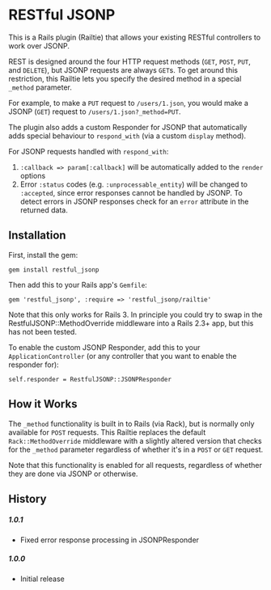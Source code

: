 RESTful JSONP
============

This is a Rails plugin (Railtie) that allows your existing RESTful controllers to work over JSONP.

REST is designed around the four HTTP request methods (`GET`, `POST`, `PUT`, and `DELETE`), but
JSONP requests are always `GET`s. To get around this restriction, this Railtie lets you specify the
desired method in a special `_method` parameter.

For example, to make a `PUT` request to `/users/1.json`, you would make a JSONP (`GET`) request to
`/users/1.json?_method=PUT`.

The plugin also adds a custom Responder for JSONP that automatically adds special behaviour to
`respond_with` (via a custom `display` method). 

For JSONP requests handled with `respond_with`:

1. `:callback => param[:callback]` will be automatically added to the `render` options
2. Error `:status` codes (e.g. `:unprocessable_entity`) will be changed to `:accepted`, 
since error responses cannot be handled by JSONP. To detect errors in JSONP responses
check for an `error` attribute in the returned data.


Installation
------------

First, install the gem: 

`gem install restful_jsonp`

Then add this to your Rails app's `Gemfile`:

`gem 'restful_jsonp', :require => 'restful_jsonp/railtie'`

Note that this only works for Rails 3. In principle you could try to swap in the RestfulJSONP::MethodOverride
middleware into a Rails 2.3+ app, but this has not been tested.

To enable the custom JSONP Responder, add this to your `ApplicationController` (or any
controller that you want to enable the responder for):

`self.responder = RestfulJSONP::JSONPResponder`


How it Works
------------

The `_method` functionality is built in to Rails (via Rack), but is normally only available for
`POST` requests. This Railtie replaces the default `Rack::MethodOverride` middleware with a slightly
altered version that checks for the `_method` parameter regardless of whether it's in a `POST`
or `GET` request.

Note that this functionality is enabled for all requests, regardless of whether they are done
via JSONP or otherwise.


History
-------

##### 1.0.1

* Fixed error response processing in JSONPResponder 

##### 1.0.0

* Initial release